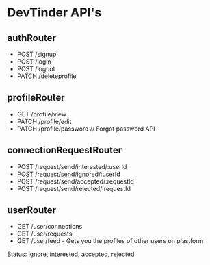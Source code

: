 # DevTinder API's

## authRouter
- POST /signup
- POST /login
- POST /loguot
- PATCH /deleteprofile

## profileRouter
- GET /profile/view
- PATCH /profile/edit
- PATCH /profile/password // Forgot password API 

## connectionRequestRouter
- POST /request/send/interested/:userId
- POST /request/send/ignored/:userId
- POST /request/send/accepted/:requestId
- POST /request/send/rejected/:requestId

## userRouter
- GET /user/connections
- GET /user/requests
- GET /user/feed - Gets you the profiles of other users on plastform


Status: ignore, interested, accepted, rejected 